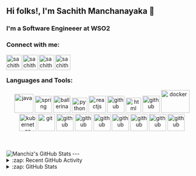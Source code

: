 ## Hi folks!, I'm Sachith Manchanayaka 👋

### I'm a Software Engineeer at WSO2




### Connect with me:

[<img align="left" alt="sachith-manchanayaka_mail" src="https://www.vectorlogo.zone/logos/gmail/gmail-icon.svg" height="40" width="40"  />][gmail]
[<img align="left" alt="sachithmanchanayaka | LinkedIn" src="https://www.vectorlogo.zone/logos/linkedin/linkedin-icon.svg" height="40" width="40" />][linkedin]
[<img align="left" alt="sachith.manchanayaka" src="https://www.vectorlogo.zone/logos/facebook/facebook-icon.svg" height="40" width="40" />][facebook]
[<img align="left" alt="sachithmanchi | instagram"  src="https://www.vectorlogo.zone/logos/instagram/instagram-icon.svg" height="40" width="40"  />][instagram]


<br />
<br />

### Languages and Tools:

<p align="center">
    <img src="https://www.vectorlogo.zone/logos/java/java-icon.svg" alt="java" width="50" height="50"/> 
    <img src="https://www.vectorlogo.zone/logos/springio/springio-icon.svg" alt="spring" width="45" height="45"/>
    <img src="https://www.vectorlogo.zone/logos/nodejs/nodejs-icon.svg" alt="ballerina" width="45" height="45"/>
    <img src="https://www.vectorlogo.zone/logos/python/python-icon.svg" alt="python" width="40" height="40"/>
    <img src="https://www.vectorlogo.zone/logos/reactjs/reactjs-icon.svg" alt="reactjs" width="45" height="45"/>
    <img src="https://www.vectorlogo.zone/logos/flutterio/flutterio-icon.svg" alt="github" width="45" height="45"/> 
    <img src="https://www.vectorlogo.zone/logos/w3_html5/w3_html5-icon.svg" alt="html" width="40" height="40"/>
    <img src="https://www.vectorlogo.zone/logos/jenkins/jenkins-icon.svg" alt="github" width="45" height="45"/> 
    <img src="https://www.vectorlogo.zone/logos/docker/docker-icon.svg" alt="docker" width="75" height="60"/> 
    <img src="https://www.vectorlogo.zone/logos/kubernetes/kubernetes-icon.svg" alt="kubernetes" width="45" height="45"/>
    <img src="https://www.vectorlogo.zone/logos/git-scm/git-scm-icon.svg" alt="git" width="45" height="45"/> 
    <img src="https://www.vectorlogo.zone/logos/gitlab/gitlab-icon.svg" alt="github" width="45" height="45"/> 
    <img src="https://www.vectorlogo.zone/logos/github/github-icon.svg" alt="github" width="45" height="45"/> 
    <img src="https://www.vectorlogo.zone/logos/mongodb/mongodb-icon.svg" alt="github" width="45" height="45"/> 
    <img src="https://www.vectorlogo.zone/logos/mysql/mysql-icon.svg" alt="github" width="45" height="45"/> 
    <img src="https://www.vectorlogo.zone/logos/amazon_aws/amazon_aws-icon.svg" alt="github" width="45" height="45"/> 
    <img src="https://www.vectorlogo.zone/logos/google_cloud/google_cloud-icon.svg" alt="github" width="45" height="45"/> 
    <img src="https://www.vectorlogo.zone/logos/opencv/opencv-icon.svg" alt="github" width="45" height="45"/> 
</p>

<br />
<br />
---
 <img align="left" alt="Manchiz's GitHub Stats" src="https://github-readme-stats.manchiz.vercel.app/api?username=Manchiz&show_icons=true&hide_border=true" />


<details>
  <summary>:zap: Recent GitHub Activity</summary>
  
<!--START_SECTION:activity-->
1. 🗣 Commented on [#2](https://github.com/codeSTACKr/portfolio-sass/issues/2) in [codeSTACKr/portfolio-sass](https://github.com/codeSTACKr/portfolio-sass)
2. ❗️ Closed issue [#2](https://github.com/codeSTACKr/portfolio-sass/issues/2) in [codeSTACKr/portfolio-sass](https://github.com/codeSTACKr/portfolio-sass)
3. ❌ Closed PR [#11](https://github.com/codeSTACKr/free-developer-resources/pull/11) in [codeSTACKr/free-developer-resources](https://github.com/codeSTACKr/free-developer-resources)
4. 🗣 Commented on [#11](https://github.com/codeSTACKr/free-developer-resources/issues/11) in [codeSTACKr/free-developer-resources](https://github.com/codeSTACKr/free-developer-resources)
5. 🎉 Merged PR [#10](https://github.com/codeSTACKr/free-developer-resources/pull/10) in [codeSTACKr/free-developer-resources](https://github.com/codeSTACKr/free-developer-resources)
<!--END_SECTION:activity-->

</details>

<details>
  <summary>:zap: GitHub Stats</summary>

  <img align="left" alt="Manchiz's GitHub Stats" src="https://github-readme-stats.Manchiz.vercel.app/api?username=Manchiz&show_icons=true&hide_border=true" />

</details>

[gmail]: mailto:eng.smanchanayake@gmail.com


[facebook]: https://facebook.com/sachith.manchanayaka
[instagram]: https://instagram.com/sachith_manchi_
[linkedin]: https://linkedin.com/in/sachithmanchanayaka
[webdevplaylist]: https://www.youtube.com/playlist?list=PLkwxH9e_vrAJ0WbEsFA9W3I1W-g_BTsbt
[jsplaylist]: https://www.youtube.com/playlist?list=PLkwxH9e_vrALRJKu7wfXby3MKeflhTu6B
[cssplaylist]: https://www.youtube.com/playlist?list=PLkwxH9e_vrALSdvZuEh6gqQdmDoDIoqz4
[reactplaylist]: https://www.youtube.com/playlist?list=PLkwxH9e_vrAK4TdffpxKY3QGyHCpxFcQ0


